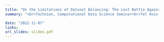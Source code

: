 ```yaml
---
title: "On the Limitations of Dataset Balancing: The Lost Battle Against Spurious Correlations"
summary: "<br>Technion, Computational Data Science Seminar<br>Tel Aviv University, NLP Seminar"

date: "2022-11-07"
links:
url_slides: slides.pdf
---
```

